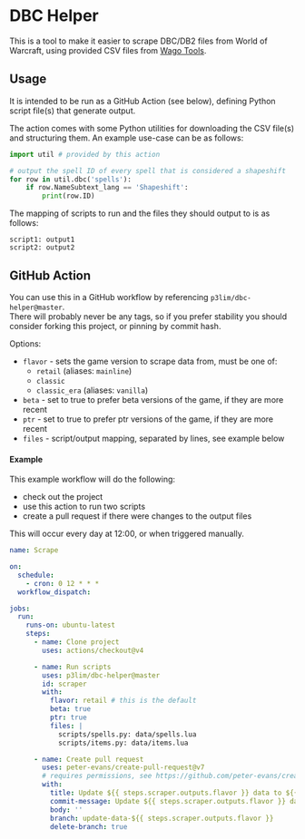 # DBC Helper

This is a tool to make it easier to scrape DBC/DB2 files from World of Warcraft, using provided CSV files from [Wago Tools](https://wago.tools/db2).

## Usage

It is intended to be run as a GitHub Action (see below), defining Python script file(s) that generate output.

The action comes with some Python utilities for downloading the CSV file(s) and structuring them. An example use-case can be as follows:

```python
import util # provided by this action

# output the spell ID of every spell that is considered a shapeshift
for row in util.dbc('spells'):
	if row.NameSubtext_lang == 'Shapeshift':
		print(row.ID)
```

The mapping of scripts to run and the files they should output to is as follows:

```
script1: output1
script2: output2
```

## GitHub Action

You can use this in a GitHub workflow by referencing `p3lim/dbc-helper@master`.  
There will probably never be any tags, so if you prefer stability you should consider forking this project, or pinning by commit hash.

Options:
- `flavor` - sets the game version to scrape data from, must be one of:
  - `retail` (aliases: `mainline`)
  - `classic`
  - `classic_era` (aliases: `vanilla`)
- `beta` - set to true to prefer beta versions of the game, if they are more recent
- `ptr` - set to true to prefer ptr versions of the game, if they are more recent
- `files` - script/output mapping, separated by lines, see example below

#### Example

This example workflow will do the following:
- check out the project
- use this action to run two scripts
- create a pull request if there were changes to the output files

This will occur every day at 12:00, or when triggered manually.

```yaml
name: Scrape

on:
  schedule:
    - cron: 0 12 * * *
  workflow_dispatch:

jobs:
  run:
    runs-on: ubuntu-latest
    steps:
      - name: Clone project
        uses: actions/checkout@v4

      - name: Run scripts
        uses: p3lim/dbc-helper@master
        id: scraper
        with:
          flavor: retail # this is the default
          beta: true
          ptr: true
          files: |
            scripts/spells.py: data/spells.lua
            scripts/items.py: data/items.lua

      - name: Create pull request
        uses: peter-evans/create-pull-request@v7
        # requires permissions, see https://github.com/peter-evans/create-pull-request#workflow-permissions
        with:
          title: Update ${{ steps.scraper.outputs.flavor }} data to ${{ steps.scraper.outputs.version }}
          commit-message: Update ${{ steps.scraper.outputs.flavor }} data to ${{ steps.scraper.outputs.version }}
          body: ''
          branch: update-data-${{ steps.scraper.outputs.flavor }}
          delete-branch: true
```
